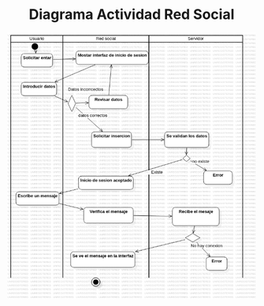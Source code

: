 <h1 align="center">Diagrama Actividad Red Social</h1>

<img src="https://github.com/DavidRiccio/Markdown/blob/main/Diagramas_actividad/Red_social/img/ActivityDiagram1.png"></img>